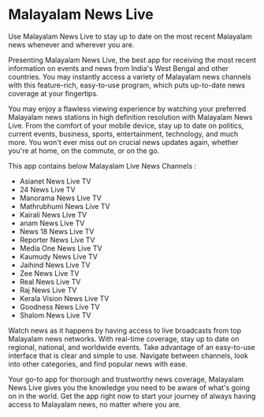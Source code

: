 # Malayalam News Live
Use Malayalam News Live to stay up to date on the most recent Malayalam news whenever and wherever you are.


Presenting Malayalam News Live, the best app for receiving the most recent information on events and news from India's West Bengal and other countries. You may instantly access a variety of Malayalam news channels with this feature-rich, easy-to-use program, which puts up-to-date news coverage at your fingertips.

You may enjoy a flawless viewing experience by watching your preferred Malayalam news stations in high definition resolution with Malayalam News Live. From the comfort of your mobile device, stay up to date on politics, current events, business, sports, entertainment, technology, and much more. You won't ever miss out on crucial news updates again, whether you're at home, on the commute, or on the go.


This app contains below Malayalam Live News Channels :

- Asianet News Live TV
- 24 News Live TV
- Manorama News Live TV
- Mathrubhumi News Live TV
- Kairali News Live TV
- anam News Live TV
- News 18 News Live TV
- Reporter News Live TV
- Media One News Live TV
- Kaumudy News Live TV
- Jaihind News Live TV
- Zee News Live TV
- Real News Live TV
- Raj News Live TV
- Kerala Vision News Live TV
- Goodness News Live TV
- Shalom News Live TV


Watch news as it happens by having access to live broadcasts from top Malayalam news networks. With real-time coverage, stay up to date on regional, national, and worldwide events. Take advantage of an easy-to-use interface that is clear and simple to use. Navigate between channels, look into other categories, and find popular news with ease.

Your go-to app for thorough and trustworthy news coverage, Malayalam News Live gives you the knowledge you need to be aware of what's going on in the world. Get the app right now to start your journey of always having access to Malayalam news, no matter where you are.

